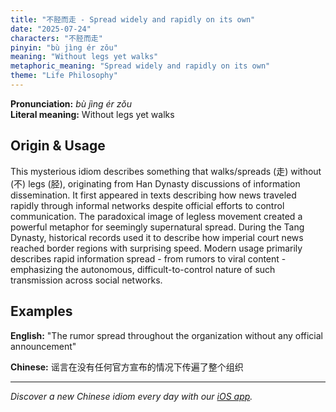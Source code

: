 ```yaml
---
title: "不胫而走 - Spread widely and rapidly on its own"
date: "2025-07-24"
characters: "不胫而走"
pinyin: "bù jìng ér zǒu"
meaning: "Without legs yet walks"
metaphoric_meaning: "Spread widely and rapidly on its own"
theme: "Life Philosophy"
---
```


**Pronunciation:** *bù jìng ér zǒu*  
**Literal meaning:** Without legs yet walks

## Origin & Usage

This mysterious idiom describes something that walks/spreads (走) without (不) legs (胫), originating from Han Dynasty discussions of information dissemination. It first appeared in texts describing how news traveled rapidly through informal networks despite official efforts to control communication. The paradoxical image of legless movement created a powerful metaphor for seemingly supernatural spread. During the Tang Dynasty, historical records used it to describe how imperial court news reached border regions with surprising speed. Modern usage primarily describes rapid information spread - from rumors to viral content - emphasizing the autonomous, difficult-to-control nature of such transmission across social networks.

## Examples

**English:** "The rumor spread throughout the organization without any official announcement"

**Chinese:** 谣言在没有任何官方宣布的情况下传遍了整个组织

---

*Discover a new Chinese idiom every day with our [iOS app](https://apps.apple.com/us/app/daily-chinese-idioms/id6670238264).*
